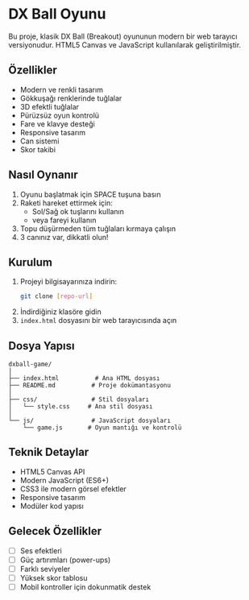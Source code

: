 # DX Ball Oyunu

Bu proje, klasik DX Ball (Breakout) oyununun modern bir web tarayıcı versiyonudur. HTML5 Canvas ve JavaScript kullanılarak geliştirilmiştir.

## Özellikler

- Modern ve renkli tasarım
- Gökkuşağı renklerinde tuğlalar
- 3D efektli tuğlalar
- Pürüzsüz oyun kontrolü
- Fare ve klavye desteği
- Responsive tasarım
- Can sistemi
- Skor takibi

## Nasıl Oynanır

1. Oyunu başlatmak için SPACE tuşuna basın
2. Raketi hareket ettirmek için:
   - Sol/Sağ ok tuşlarını kullanın
   - veya fareyi kullanın
3. Topu düşürmeden tüm tuğlaları kırmaya çalışın
4. 3 canınız var, dikkatli olun!

## Kurulum

1. Projeyi bilgisayarınıza indirin:
   ```bash
   git clone [repo-url]
   ```
2. İndirdiğiniz klasöre gidin
3. `index.html` dosyasını bir web tarayıcısında açın

## Dosya Yapısı

```
dxball-game/
│
├── index.html          # Ana HTML dosyası
├── README.md          # Proje dokümantasyonu
│
├── css/               # Stil dosyaları
│   └── style.css     # Ana stil dosyası
│
└── js/                # JavaScript dosyaları
    └── game.js       # Oyun mantığı ve kontrolü
```

## Teknik Detaylar

- HTML5 Canvas API
- Modern JavaScript (ES6+)
- CSS3 ile modern görsel efektler
- Responsive tasarım
- Modüler kod yapısı

## Gelecek Özellikler

- [ ] Ses efektleri
- [ ] Güç artırımları (power-ups)
- [ ] Farklı seviyeler
- [ ] Yüksek skor tablosu
- [ ] Mobil kontroller için dokunmatik destek 